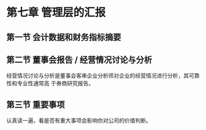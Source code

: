 # 第七章 管理层的汇报

## 第一节 会计数据和财务指标摘要

## 第二节 董事会报告 / 经营情况讨论与分析

经营情况讨论与分析是董事会客串企业分析师对企业的经营情况进行分析，其可靠性和专业性通常高
于券商研究报告。

## 第三节 重要事项

认真读一遍，看是否有重大事项会影响你对公司的价值判断。
